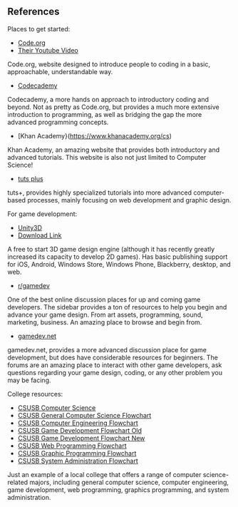 ## References

Places to get started:

- [Code.org](http://code.org/)
- [Their Youtube Video](http://www.youtube.com/watch?v=nKIu9yen5nc)

Code.org, website designed to introduce people to coding in a basic, approachable, understandable way.

- [Codecademy](http://www.codecademy.com/)

Codecademy, a more hands on approach to introductory coding and beyond.  Not as pretty as Code.org, but provides a much more extensive introduction to programming, as well as bridging the gap the more advanced programming concepts.

- [Khan Academy}(https://www.khanacademy.org/cs)

Khan Academy, an amazing website that provides both introductory and advanced tutorials.  This website is also not just limited to Computer Science!

- [tuts plus](https://tutsplus.com/)

tuts+, provides highly specialized tutorials into more advanced computer-based processes, mainly focusing on web development and graphic design.


For game development:

- [Unity3D](http://unity3d.com/unity)
- [Download Link](http://unity3d.com/unity/download)

A free to start 3D game design engine (although it has recently greatly increased its capacity to develop 2D games).  Has basic publishing support for iOS, Android, Windows Store, Windows Phone, Blackberry, desktop, and web.

- [r/gamedev](http://www.reddit.com/r/gamedev)

One of the best online discussion places for up and coming game developers.  The sidebar provides a ton of resources to help you begin and advance your game design.  From art assets, programming, sound, marketing, business.  An amazing place to browse and begin from.

- [gamedev.net](http://www.gamedev.net/page/index.html)

gamedev.net, provides a more advanced discussion place for game development, but does have considerable resources for beginners.  The forums are an amazing place to interact with other game developers, ask questions regarding your game design, coding, or any other problem you may be facing.


College resources:

- [CSUSB Computer Science](http://cse.csusb.edu/)
- [CSUSB General Computer Science Flowchart](http://cse.csusb.edu/programs/bs_computer_science/Computer_science_2012_2014.pdf)
- [CSUSB Computer Engineering Flowchart](http://cse.csusb.edu/programs/coen/Computer_engineering_2012_2014.pdf)
- [CSUSB Game Development Flowchart Old](http://cse.csusb.edu/programs/ba_computer_systems/ba-game-2012.pdf)
- [CSUSB Game Development Flowchart New](http://cse.csusb.edu/programs/ba_computer_systems/ba-game-2013.pdf)
- [CSUSB Web Programming Flowchart](http://cse.csusb.edu/programs/ba_computer_systems/Web_programming_option_2012_2014.pdf)
- [CSUSB Graphic Programming Flowchart](http://cse.csusb.edu/programs/ba_computer_systems/Graphics_programming_option_2012_2014.pdf)
- [CSUSB System Administration Flowchart](http://cse.csusb.edu/programs/ba_computer_systems/System_administration_option_2012_2014.pdf)
	
Just an example of a local college that offers a range of computer science-related majors, including general computer science, computer engineering, game development, web programming, graphics programming, and system administration.
	